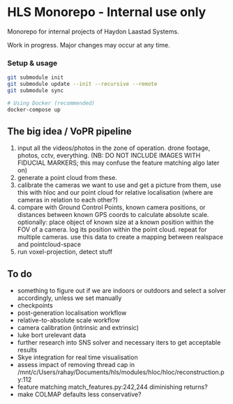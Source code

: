 # HLS Monorepo - Internal use only

Monorepo for internal projects of Haydon Laastad Systems.

Work in progress. Major changes may occur at any time.

### Setup & usage

```bash
git submodule init
git submodule update --init --recursive --remote
git submodule sync

# Using Docker (recommended)
docker-compose up
```

## The big idea / VoPR pipeline
1. input all the videos/photos in the zone of operation. drone footage, photos, cctv, everything. (NB: DO NOT INCLUDE IMAGES WITH FIDUCIAL MARKERS; this may confuse the feature matching algo later on)
2. generate a point cloud from these.
3. calibrate the cameras we want to use and get a picture from them, use this with hloc and our point cloud for relative localisation (where are cameras in relation to each other?)
4. compare with Ground Control Points, known camera positions, or distances between known GPS coords to calculate absolute scale.
optionally: place object of known size at a known position within the FOV of a camera. log its position within the point cloud. repeat for multiple cameras. use this data to create a mapping between realspace and pointcloud-space
5. run voxel-projection, detect stuff

## To do
- something to figure out if we are indoors or outdoors and select a solver accordingly, unless we set manually
- checkpoints
- post-generation localisation workflow
- relative-to-absolute scale workflow
- camera calibration (intrinsic and extrinsic)
- luke bort urelevant data
- further research into SNS solver and necessary iters to get acceptable results
- Skye integration for real time visualisation
- assess impact of removing thread cap in /mnt/c/Users/rahay/Documents/hls/modules/hloc/hloc/reconstruction.py:112
- feature matching match_features.py:242,244 diminishing returns?
- make COLMAP defaults less conservative?